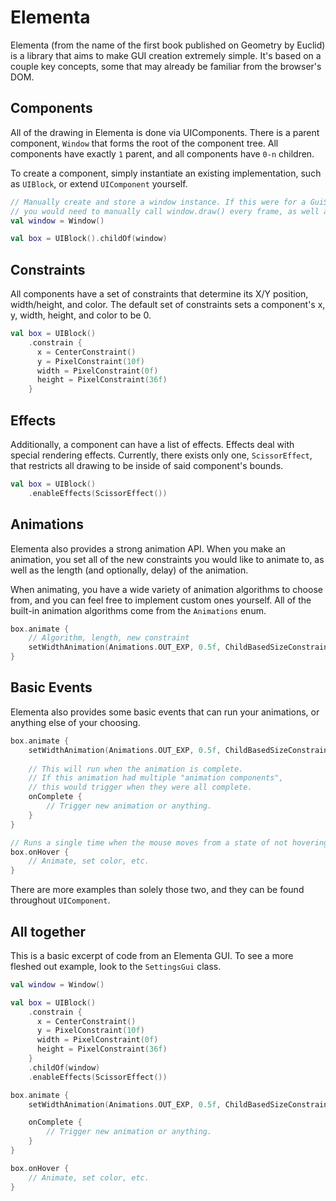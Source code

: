 # Elementa

Elementa (from the name of the first book published on Geometry by Euclid) is a library
that aims to make GUI creation extremely simple. It's based on a couple key concepts, some that
may already be familiar from the browser's DOM.

## Components

All of the drawing in Elementa is done via UIComponents. There is a parent component, `Window`
that forms the root of the component tree. All components have exactly `1` parent, and all components have
`0-n` children.

To create a component, simply instantiate an existing implementation, such as `UIBlock`, 
or extend `UIComponent` yourself.

```kotlin
// Manually create and store a window instance. If this were for a GuiScreen,
// you would need to manually call window.draw() every frame, as well as for the other events.
val window = Window()

val box = UIBlock().childOf(window)
```

## Constraints

All components have a set of constraints that determine its X/Y position, width/height, and color.
The default set of constraints sets a component's x, y, width, height, and color to be 0.

```kotlin
val box = UIBlock()
    .constrain {
      x = CenterConstraint()
      y = PixelConstraint(10f)
      width = PixelConstraint(0f)
      height = PixelConstraint(36f)
    }
```

## Effects

Additionally, a component can have a list of effects. Effects deal with special rendering effects.
Currently, there exists only one, `ScissorEffect`, that restricts all drawing to be inside of said
component's bounds.

```kotlin
val box = UIBlock()
    .enableEffects(ScissorEffect())
```

## Animations

Elementa also provides a strong animation API. When you make an animation, you set all of the
new constraints you would like to animate to, as well as the length (and optionally, delay)
of the animation.

When animating, you have a wide variety of animation algorithms to choose from, and you can
feel free to implement custom ones yourself. All of the built-in animation algorithms come from
the `Animations` enum.

```kotlin
box.animate {
    // Algorithm, length, new constraint
    setWidthAnimation(Animations.OUT_EXP, 0.5f, ChildBasedSizeConstraint(2f))
}
``` 

## Basic Events

Elementa also provides some basic events that can run your animations, or anything else of your choosing.

```kotlin
box.animate {
    setWidthAnimation(Animations.OUT_EXP, 0.5f, ChildBasedSizeConstraint(2f))
    
    // This will run when the animation is complete.
    // If this animation had multiple "animation components",
    // this would trigger when they were all complete.
    onComplete {
        // Trigger new animation or anything.    
    }
}

// Runs a single time when the mouse moves from a state of not hovering to hovering.
box.onHover {
    // Animate, set color, etc.
}
```

There are more examples than solely those two, and they can be found throughout `UIComponent`.

## All together

This is a basic excerpt of code from an Elementa GUI. To see a more fleshed out
example, look to the `SettingsGui` class.

```kotlin
val window = Window()

val box = UIBlock()
    .constrain {
      x = CenterConstraint()
      y = PixelConstraint(10f)
      width = PixelConstraint(0f)
      height = PixelConstraint(36f)
    }
    .childOf(window)
    .enableEffects(ScissorEffect())

box.animate {
    setWidthAnimation(Animations.OUT_EXP, 0.5f, ChildBasedSizeConstraint(2f))

    onComplete {
        // Trigger new animation or anything.    
    }
}

box.onHover {
    // Animate, set color, etc.
}
```